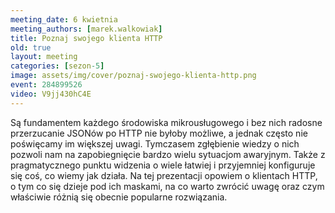 ```yaml
---
meeting_date: 6 kwietnia
meeting_authors: [marek.walkowiak]
title: Poznaj swojego klienta HTTP
old: true
layout: meeting
categories: [sezon-5]
image: assets/img/cover/poznaj-swojego-klienta-http.png
event: 284899526
video: V9jj430hC4E
---
```


Są fundamentem każdego środowiska mikrousługowego i bez nich radosne przerzucanie JSONów po HTTP nie byłoby możliwe, a jednak często nie poświęcamy im większej uwagi. Tymczasem zgłębienie wiedzy o nich pozwoli nam na zapobiegnięcie bardzo wielu sytuacjom awaryjnym. Także z pragmatycznego punktu widzenia o wiele łatwiej i przyjemniej konfiguruje się coś, co wiemy jak działa. Na tej prezentacji opowiem o klientach HTTP, o tym co się dzieje pod ich maskami, na co warto zwrócić uwagę oraz czym właściwie różnią się obecnie popularne rozwiązania.